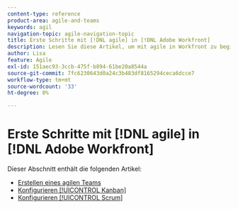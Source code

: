 ```yaml
---
content-type: reference
product-area: agile-and-teams
keywords: agil
navigation-topic: agile-navigation-topic
title: Erste Schritte mit [!DNL agile] in [!DNL Adobe Workfront]
description: Lesen Sie diese Artikel, um mit agile in Workfront zu beginnen.
author: Lisa
feature: Agile
exl-id: 151aec93-3ccb-475f-b894-61be20a8544a
source-git-commit: 7fc6230643d0a24c3b483df8165294ceca6dcce7
workflow-type: tm+mt
source-wordcount: '33'
ht-degree: 0%

---
```


# Erste Schritte mit [!DNL agile] in [!DNL Adobe Workfront]

Dieser Abschnitt enthält die folgenden Artikel:

* [Erstellen eines agilen Teams](../../agile/get-started-with-agile-in-workfront/create-an-agile-team.md)
* [Konfigurieren [!UICONTROL Kanban]](../../agile/get-started-with-agile-in-workfront/configure-kanban.md)
* [Konfigurieren [!UICONTROL Scrum]](../../agile/get-started-with-agile-in-workfront/configure-scrum.md)
